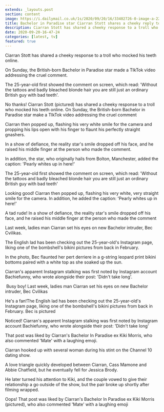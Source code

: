 ```yaml
---
extends: _layouts.post
section: content
image: https://i.dailymail.co.uk/1s/2020/09/20/16/33402726-0-image-a-226_1600616171506.jpg 
title: Bachelor in Paradise star Ciarran Stott shares a cheeky reply to troll who mocked his teeth 
description: Ciarran Stott has shared a cheeky response to a troll who mocked his teeth online.  
date: 2020-09-20-16-47-24 
categories: [latest, tv] 
featured: true 
--- 
```

Ciarran Stott has shared a cheeky response to a troll who mocked his teeth online. 

On Sunday, the British-born Bachelor in Paradise star made a TIkTok video addressing the cruel comment. 

The 25-year-old first showed the comment on screen, which read: 'Without the tattoos and badly bleached blonde hair you are still just an ordinary British guy with bad teeth'.

No thanks! Ciarran Stott (pictured) has shared a cheeky response to a troll who mocked his teeth online. On Sunday, the British-born Bachelor in Paradise star make a TIkTok video addressing the cruel comment

Ciarran then popped up, flashing his very white smile for the camera and propping his lips open with his finger to flaunt his perfectly straight gnashers. 

In a show of defiance, the reality star's smile dropped off his face, and he raised his middle finger at the person who made the comment. 

In addition, the star, who originally hails from Bolton, Manchester, added the caption: 'Pearly whites up in here!' 

The 25-year-old first showed the comment on screen, which read: 'Without the tattoos and badly bleached blonde hair you are still just an ordinary British guy with bad teeth'

Looking good! Ciarran then popped up, flashing his very white, very straight smile for the camera. In addition, he added the caption: 'Pearly whites up in here!'

A tad rude! In a show of defiance, the reality star's smile dropped off his face, and he raised his middle finger at the person who made the comment

Last week, ladies man Ciarran set his eyes on new Bachelor intruder, Bec Cvilikas.

The English lad has been checking out the 25-year-old's Instagram page, liking one of the bombshell's bikini pictures from back in February.  

In the photo, Bec flaunted her pert derriere in a g-string leopard print bikini bottoms paired with a white top as she soaked up the sun.   

Ciarran's apparent Instagram stalking was first noted by Instagram account Bachiefunny, who wrote alongside their post: 'Didn't take long'. 

 Busy boy! Last week, ladies man Ciarran set his eyes on new Bachelor intruder, Bec Cvilikas

He's a fan!The English lad has been checking out the 25-year-old's Instagram page, liking one of the bombshell's bikini pictures from back in February. Bec is pictured 

Noticed! Ciarran's apparent Instagram stalking was first noted by Instagram account Bachiefunny, who wrote alongside their post: 'Didn't take long' 

That post was liked by Ciarran's Bachelor In Paradise ex Kiki Morris, who also commented 'Mate' with a laughing emoji.   

Ciarran hooked up with several woman during his stint on the Channel 10 dating show. 

A love triangle quickly developed between Ciarran, Cass Mamone and Abbie Chatfield, but he eventually fell for Jessica Brody. 

He later turned his attention to Kiki, and the couple vowed to give their relationship a go outside of the show, but the pair broke up shortly after filming wrapped.   

Oops! That post was liked by Ciarran's Bachelor In Paradise ex Kiki Morris (pictured), who also commented 'Mate' with a laughing emoji 

